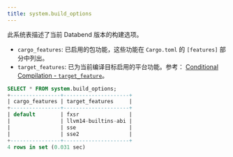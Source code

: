 ```yaml
---
title: system.build_options
---
```


此系统表描述了当前 Databend 版本的构建选项。

- `cargo_features`: 已启用的包功能，这些功能在 `Cargo.toml` 的 `[features]` 部分中列出。
- `target_features`: 已为当前编译目标启用的平台功能。参考： [Conditional Compilation - `target_feature`](https://doc.rust-lang.org/reference/conditional-compilation.html#target_feature)。

```sql
SELECT * FROM system.build_options;
+----------------+---------------------+
| cargo_features | target_features     |
+----------------+---------------------+
| default        | fxsr                |
|                | llvm14-builtins-abi |
|                | sse                 |
|                | sse2                |
+----------------+---------------------+
4 rows in set (0.031 sec)
```

